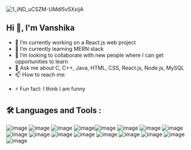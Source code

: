 ![1_iND_uCSZM-UMdl5v5XxijA](https://github.com/HarshitBhutani/HarshitBhutani/assets/102902393/966a8370-3ced-427f-b83e-3c2052132382)


## Hi 👋, I'm Vanshika

- 🔭 I’m currently working on a React.js web project
- 🌱 I’m currently learning MERN stack
- 👯 I’m looking to collaborate with new people where I can get opportunities to learn
- 💬 Ask me about C, C++, Java, HTML, CSS, React.js, Node.js, MySQL 
- 📫 How to reach me:
<!--- https://www.linkedin.com/in/harshitbhutani/
- https://www.instagram.com/harshit_bhutani_/
- https://leetcode.com/u/harshit_bhutani_/
- https://www.naukri.com/code360/profile/HarshitBhutani -->
- ⚡ Fun fact: I think I am funny

## 🛠️ Languages and Tools :
![image](https://github.com/HarshitBhutani/HarshitBhutani/assets/102902393/ade2d4bd-c2b9-45a9-a68c-bc3844137000) ![image](https://github.com/HarshitBhutani/HarshitBhutani/assets/102902393/c672d2ab-26e2-4d92-b6c8-fbfe17d3f58e) ![image](https://github.com/HarshitBhutani/HarshitBhutani/assets/102902393/3b850fdc-fe81-47d2-a953-1e64be87ef7b) ![image](https://github.com/HarshitBhutani/HarshitBhutani/assets/102902393/804a02e1-38b1-4405-92af-9ff2f2d375ce)![image](https://github.com/HarshitBhutani/HarshitBhutani/assets/102902393/99a1cca0-de0c-4996-b2ab-b8e7fd9e5e2a) ![image](https://github.com/HarshitBhutani/HarshitBhutani/assets/102902393/ef63c497-cbf6-4466-97d0-dce21107c45a) ![image](https://github.com/HarshitBhutani/HarshitBhutani/assets/102902393/447129e3-d243-4cbc-9deb-7d0e053db60d) ![image](https://github.com/HarshitBhutani/HarshitBhutani/assets/102902393/183dc6e9-64ce-488f-a14b-8a1fe4f85540) ![Image](https://github.com/HarshitBhutani/HarshitBhutani/assets/102902393/22e2c980-9db6-49bd-b8d3-20c1a77b3b72) ![image](https://github.com/HarshitBhutani/HarshitBhutani/assets/102902393/a10e0a7e-30ad-41ee-90c9-8e1c9404faaa)
 ![image](https://github.com/HarshitBhutani/HarshitBhutani/assets/102902393/b78857db-3e1d-468c-b313-b39e0bbfca7c) ![image](https://github.com/HarshitBhutani/HarshitBhutani/assets/102902393/3c199ced-9ea3-46a6-8fc0-d56db521bbc1) ![image](https://github.com/HarshitBhutani/HarshitBhutani/assets/102902393/28a55e9d-60ae-4abb-a0eb-38b6ce0b6d37) ![image](https://github.com/HarshitBhutani/HarshitBhutani/assets/102902393/c6d76b60-f52c-46bc-9f28-9c0695ac7c1a) ![image](https://github.com/HarshitBhutani/HarshitBhutani/assets/102902393/0b9c3f0e-ea13-47e6-8afb-c2d25eb99a1f) ![image](https://github.com/HarshitBhutani/HarshitBhutani/assets/102902393/c33d01b1-07a6-40de-bc01-c6f0dd05e322) ![image](https://github.com/HarshitBhutani/HarshitBhutani/assets/102902393/992c4533-2d66-46f2-8864-79c362b04be0) 


















